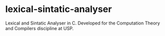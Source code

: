 # lexical-sintatic-analyser
Lexical and Sintatic Analyser in C. Developed for the Computation Theory and Compilers discipline at USP.
